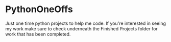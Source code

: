 # PythonOneOffs
Just one time python projects to help me code. If you're interested in seeing my work make sure to check underneath the Finished Projects folder for work that has been completed.
